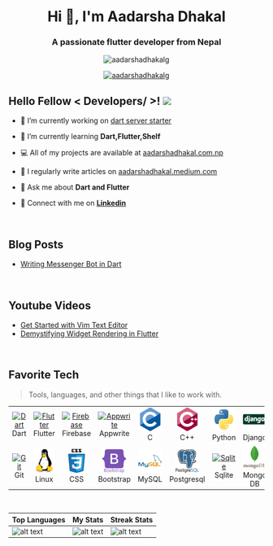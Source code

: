<h1 align="center">Hi 👋, I'm Aadarsha Dhakal</h1>
<h3 align="center">A passionate flutter developer from Nepal</h3>

<p align="center"> <img src="https://img.shields.io/twitter/follow/aadarshadhakalg?logo=twitter&style=for-the-badge" alt="aadarshadhakalg" /> </p>


<p align="center"> <a href="https://github.com/ryo-ma/github-profile-trophy"><img src="https://github-profile-trophy.vercel.app/?username=aadarshadhakalg&margin-w=15&no-frame=true&row=1" alt="aadarshadhakalg" /></a> </p>


<h2 align="left">  Hello Fellow < Developers/ >! <img src = "https://raw.githubusercontent.com/MartinHeinz/MartinHeinz/master/wave.gif" width = 50px> </h2>  

- 🔭 I’m currently working on [dart server starter](https://github.com/aadarshadhakalg/dart-server-starter)
- 🌱 I’m currently learning **Dart,Flutter,Shelf**
- 💻 All of my projects are available at [aadarshadhakal.com.np](aadarshadhakal.com.np)
- 📝 I regularly write articles on [aadarshadhakal.medium.com](aadarshadhakal.medium.com)
- 💬 Ask me about **Dart and Flutter**
- 👨 Connect with me on [**Linkedin**](https://www.linkedin.com/in/aadarshadhakalg/)


  <br/>
<h2 align="left"> Blog Posts</h2>
 
<!-- BLOG-POST-LIST:START -->
- [Writing Messenger Bot in Dart](https://aadarshadhakal.medium.com/writing-messenger-bot-in-dart-d49117ae69fb?source=rss-8c80835df6e2------2)
<!-- BLOG-POST-LIST:END -->
</br>

<h2 align="left"> Youtube Videos</h2>
 
<!-- YOUTUBE-VIDEOS-LIST:START -->
- [Get Started with Vim Text Editor](https://youtu.be/9e-R4zM3XhA)
- [Demystifying Widget Rendering in Flutter](https://youtu.be/fx1BG-Mudko)
<!-- YOUTUBE-VIDEOS-LIST:END -->
</br>

<h2 align="left"> Favorite Tech</h2>

> Tools, languages, and other things that I like to work with.

<table>
  <tr>
  <td align="center" width="96">
      <a href="#aadarshadhakal-tech" >
        <img src="https://www.vectorlogo.zone/logos/dartlang/dartlang-icon.svg" width="48" height="48" alt="Dart" />
      </a>
      <br>Dart
    </td>
    <td align="center" width="96">
      <a href="#aadarshadhakal-tech">
        <img src="https://www.vectorlogo.zone/logos/flutterio/flutterio-icon.svg" width="48" height="48" alt="Flutter" />
      </a>
      <br>Flutter
    </td>
    <td align="center" width="96"> 
      <a href="#aadarshadhakal-tech" >
        <img src="https://www.vectorlogo.zone/logos/firebase/firebase-icon.svg" width="48" height="48" alt="Firebase" />
      </a>
      <br>Firebase
    </td>
    <td align="center" width="96">
      <a href="#aadarshadhakal-tech">
        <img src="https://www.vectorlogo.zone/logos/appwriteio/appwriteio-icon.svg" width="48" height="48" alt="Appwrite" />
      </a>
      <br>Appwrite
    </td>
    <td align="center" width="96">
      <a href="#aadarshadhakal-tech">
        <img src="https://raw.githubusercontent.com/devicons/devicon/master/icons/c/c-original.svg" width="48" height="48" alt="C" />
      </a>
      <br>C
    </td>
    <td align="center" width="96">
      <a href="#aadarshadhakal-tech">
        <img src="https://raw.githubusercontent.com/devicons/devicon/master/icons/cplusplus/cplusplus-original.svg" width="48" height="48" alt="C++" />
      </a>
      <br>C++
    </td>
    <td align="center"  width="96">
      <a href="#aadarshadhakal-tech">
        <img src="https://raw.githubusercontent.com/devicons/devicon/master/icons/python/python-original.svg" width="48" height="48" alt="Python" />
      </a>
      <br>Python
    </td>
    <td align="center" width="96">
      <a href="#aadarshadhakal-tech">
        <img src="https://raw.githubusercontent.com/devicons/devicon/master/icons/django/django-original.svg" width="48" height="48" alt="Django" />
      </a>
      <br>Django
    </td>
    <td align="center" width="96">
      <a href="#aadarshadhakal-tech">
        <img src="https://raw.githubusercontent.com/devicons/devicon/master/icons/docker/docker-original-wordmark.svg" width="48" height="48" alt="Docker" />
      </a>
      <br>Docker
    </td>
  </tr>
  <tr>
    <td align="center" width="96">
      <a href="#aadarshadhakal-tech" >
        <img src="https://www.vectorlogo.zone/logos/git-scm/git-scm-icon.svg" width="48" height="48" alt="Git" />
      </a>
      <br>Git
    </td>
    <td align="center" width="96">
      <a href="#aadarshadhakal-tech" >
        <img src="https://raw.githubusercontent.com/devicons/devicon/master/icons/linux/linux-original.svg" width="48" height="48" alt="Linux" />
      </a>
      <br>Linux
    </td>
    <td align="center" width="96">
      <a href="#aadarshadhakal-tech">
        <img src="https://raw.githubusercontent.com/devicons/devicon/master/icons/css3/css3-original-wordmark.svg" width="48" height="48" alt="CSS" />
      </a>
      <br>CSS
    </td>
    <td align="center" width="96">
      <a href="#aadarshadhakal-tech">
        <img src="https://raw.githubusercontent.com/devicons/devicon/master/icons/bootstrap/bootstrap-plain-wordmark.svg" width="48" height="48" alt="Bootstrap" />
      </a>
      <br>Bootstrap
    </td>
    <td align="center"  width="96">
      <a href="#aadarshadhakal-tech">
        <img src="https://raw.githubusercontent.com/devicons/devicon/master/icons/mysql/mysql-original-wordmark.svg" width="48" height="48" alt="MySQL" />
      </a>
      <br>MySQL
    </td>
    <td align="center" width="96">
      <a href="#aadarshadhakal-tech" >
        <img src="https://raw.githubusercontent.com/devicons/devicon/master/icons/postgresql/postgresql-original-wordmark.svg" width="48" height="48" alt="Postgresql" />
      </a>
      <br>Postgresql
    </td>
    <td align="center" width="96">
      <a href="#aadarshadhakal-tech" >
        <img src="https://www.vectorlogo.zone/logos/sqlite/sqlite-icon.svg" width="48" height="48" alt="Sqlite" />
      </a>
      <br>Sqlite
    </td>
    <td align="center" width="96">
      <a href="#aadarshadhakal-tech">
        <img src="https://raw.githubusercontent.com/devicons/devicon/master/icons/mongodb/mongodb-original-wordmark.svg" width="48" height="48" alt="Mongo DB" />
      </a>
      <br>Mongo DB
    </td>
    <td align="center"  width="96">
      <a href="#aadarshadhakal-tech">
        <img src="https://raw.githubusercontent.com/devicons/devicon/master/icons/redis/redis-original-wordmark.svg" width="48" height="48" alt="Redis" />
      </a>
      <br>Redis
    </td>
  </tr>
</table>
<br/>

| Top Languages | My Stats | Streak Stats |
|-|-|-|
|  ![alt text](https://github-readme-stats.vercel.app/api/top-langs?username=aadarshadhakalg&show_icons=true&locale=en&langs_count=8&layout=compact)  | ![alt text](https://github-readme-stats.vercel.app/api?username=aadarshadhakalg&show_icons=true&locale=en) | ![alt text](https://github-readme-streak-stats.herokuapp.com/?user=aadarshadhakalg&) |

